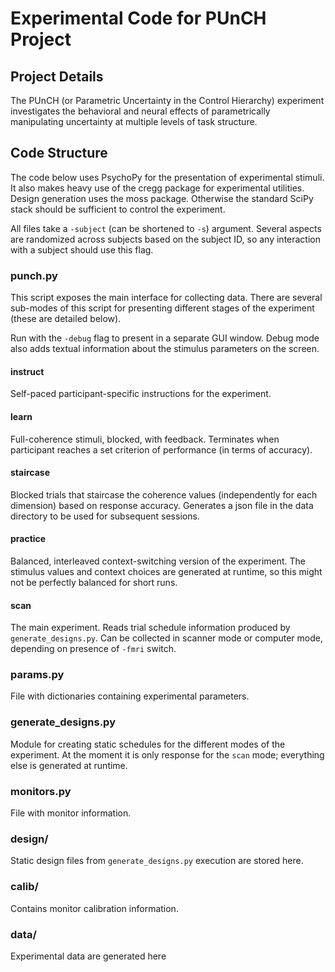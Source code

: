 # Experimental Code for PUnCH Project

## Project Details 

The PUnCH (or Parametric Uncertainty in the Control Hierarchy) experiment investigates the behavioral and neural effects of parametrically manipulating uncertainty at multiple levels of task structure. 

## Code Structure

The code below uses PsychoPy for the presentation of experimental stimuli.
It also makes heavy use of the cregg package for experimental utilities.
Design generation uses the moss package. Otherwise the standard SciPy stack
should be sufficient to control the experiment.


All files take a `-subject` (can be shortened to `-s`) argument. Several
aspects are randomized across subjects based on the subject ID, so any
interaction with a subject should use this flag.

### punch.py

This script exposes the main interface for collecting data. There are several
sub-modes of this script for presenting different stages of the experiment
(these are detailed below).

Run with the `-debug` flag to present in a separate GUI window. Debug mode
also adds textual information about the stimulus parameters on the screen.

#### instruct

Self-paced participant-specific instructions for the experiment.

#### learn

Full-coherence stimuli, blocked, with feedback. Terminates when participant
reaches a set criterion of performance (in terms of accuracy).

#### staircase

Blocked trials that staircase the coherence values (independently for each
dimension) based on response accuracy. Generates a json file in the data
directory to be used for subsequent sessions.

#### practice

Balanced, interleaved context-switching version of the experiment. The stimulus
values and context choices are generated at runtime, so this might not be
perfectly balanced for short runs.

#### scan

The main experiment. Reads trial schedule information produced by
`generate_designs.py`. Can be collected in scanner mode or computer mode,
depending on presence of `-fmri` switch.

### params.py

File with dictionaries containing experimental parameters.

### generate_designs.py

Module for creating static schedules for the different modes of the experiment.
At the moment it is only response for the `scan` mode; everything else is
generated at runtime.

### **monitors.py**

File with monitor information.

### design/

Static design files from `generate_designs.py` execution are stored here.

### calib/

Contains monitor calibration information.

### data/

Experimental data are generated here
